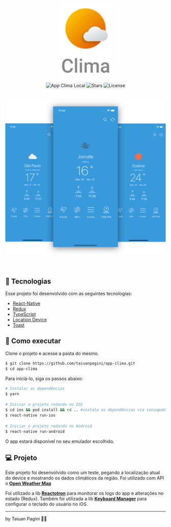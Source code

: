 <p align="center">
  <img alt="Clima" src=".github/logo.svg" width="160px">
</p>

<p align="center">
  <img src="https://img.shields.io/static/v1?label=Clima&message=Local&color=ed8b23&labelColor=000000" alt="App Clima Local" />
  
  <img src="https://img.shields.io/github/stars/taiuanpagini/app-clima?label=stars&message=MIT&color=ed8b23&labelColor=000000" alt="Stars">

  <img  src="https://img.shields.io/static/v1?label=license&message=MIT&color=ed8b23&labelColor=000000" alt="License">   
</p>

<h1 align="center">
    <img alt="Clima" src=".github/cover.svg" />
</h1>

<br>

## 🧪 Tecnologias

Esse projeto foi desenvolvido com as seguintes tecnologias:

- [React-Native](https://reactnative.dev)
- [Redux](https://redux.js.org)
- [TypeScript](https://www.typescriptlang.org/)
- [Location Device](https://github.com/douglasjunior/react-native-get-location)
- [Toast](https://github.com/calintamas/react-native-toast-message#readme)

## 🚀 Como executar

Clone o projeto e acesse a pasta do mesmo.

```bash
$ git clone https://github.com/taiuanpagini/app-clima.git
$ cd app-clima
```

Para iniciá-lo, siga os passos abaixo:
```bash
# Instalar as dependências
$ yarn

# Iniciar o projeto rodando no IOS
$ cd ios && pod install && cd .. #instala as dependências via cocoapods
$ react-native run-ios

# Iniciar o projeto rodando no Android
$ react-native run-android
```
O app estará disponível no seu emulador escolhido.

## 💻 Projeto

Este projeto foi desenvolvido como um teste, pegando a localização atual do device e mostrando os dados climáticos da região. Foi utilizado com API o **[Open Weather Map](https://openweathermap.org/api)**

Foi utilizado a lib **[Reactotron](https://github.com/infinitered/reactotron)** para monitorar os logs do app e alterações no estado (Redux). Também foi utilizada a lib **[Keyboard Manager](https://github.com/douglasjunior/react-native-keyboard-manager)** para configurar o teclado do usuário no iOS.

---

by Taiuan Pagini 👋🏻